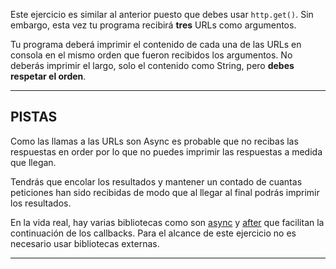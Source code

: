 Este ejercicio es similar al anterior puesto que debes usar `http.get()`. Sin embargo, esta vez tu programa recibirá **tres** URLs como argumentos.

Tu programa deberá imprimir el contenido de cada una de las URLs en consola en el mismo orden que fueron recibidos los argumentos. No deberás imprimir el largo, solo el contenido como String, pero **debes respetar el orden**.

----------------------------------------------------------------------
## PISTAS

Como las llamas a las URLs son Async es probable que no recibas las respuestas en order por lo que no puedes imprimir las respuestas a medida que llegan.

Tendrás que encolar los resultados y mantener un contado de cuantas peticiones han sido recibidas de modo que al llegar al final podrás imprimir los resultados.

En la vida real, hay varias bibliotecas como son [async](http://npm.im/async) y [after](http://npm.im/after) que facilitan la continuación de los callbacks. Para el alcance de este ejercicio no es necesario usar bibliotecas externas.

----------------------------------------------------------------------